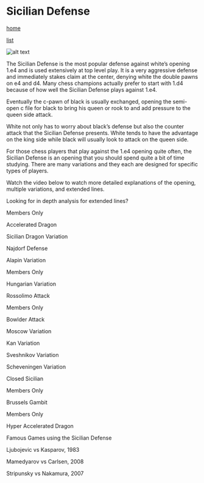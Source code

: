# Sicilian Defense

[home](/zaliczeniowe1awww/)

[list](/zaliczeniowe1awww/list)

![alt text](https://www.thechesswebsite.com/wp-content/uploads/2012/07/sicilian-big.jpg "Sicilian Defense")


The Sicilian Defense is the most popular defense against white’s opening 1.e4 and is used extensively at top level play. It is a very aggressive defense and immediately stakes claim at the center, denying white the double pawns on e4 and d4. Many chess champions actually prefer to start with 1.d4 because of how well the Sicilian Defense plays against 1.e4.

Eventually the c-pawn of black is usually exchanged, opening the semi-open c file for black to bring his queen or rook to and add pressure to the queen side attack.

White not only has to worry about black’s defense but also the counter attack that the Sicilian Defense presents. White tends to have the advantage on the king side while black will usually look to attack on the queen side.

For those chess players that play against the 1.e4 opening quite often, the Sicilian Defense is an opening that you should spend quite a bit of time studying. There are many variations and they each are designed for specific types of players.

Watch the video below to watch more detailed explanations of the opening, multiple variations, and extended lines.

 











Looking for in depth analysis for extended lines?



Members Only













Accelerated Dragon























Sicilian Dragon Variation























Najdorf Defense























Alapin Variation









Members Only













Hungarian Variation























Rossolimo Attack









Members Only













Bowlder Attack























Moscow Variation























Kan Variation























Sveshnikov Variation























Scheveningen Variation























Closed Sicilian









Members Only













Brussels Gambit









Members Only













Hyper Accelerated Dragon









Famous Games using the Sicilian Defense

Ljubojevic vs Kasparov, 1983

Mamedyarov vs Carlsen, 2008

Stripunsky vs Nakamura, 2007

